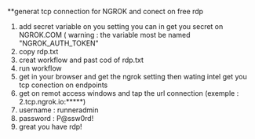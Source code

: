 **generat tcp connection for NGROK and conect on free rdp
1. add secret variable on you setting you can in get you secret on NGROK.COM ( warning : the variable most be named "NGROK_AUTH_TOKEN"
2. copy rdp.txt 
3. creat workflow and past cod of rdp.txt
4. run workflow
5. get in your browser and get the ngrok setting then wating intel get you tcp conection on endpoints
6. get on remot access windows and tap the url connection (exemple : 2.tcp.ngrok.io:*****)
7. username : runneradmin
8. password : P@ssw0rd!
9. great you have rdp!
